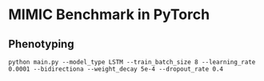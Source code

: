 # MIMIC Benchmark in PyTorch

## Phenotyping 

`python main.py --model_type LSTM --train_batch_size 8 --learning_rate 0.0001 --bidirectiona --weight_decay 5e-4 --dropout_rate 0.4`